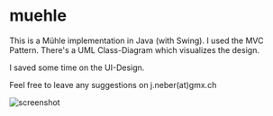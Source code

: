 # muehle

This is a Mühle implementation in Java (with Swing). I used the MVC Pattern. There's a UML Class-Diagram which visualizes the design.

I saved some time on the UI-Design.

Feel free to leave any suggestions on j.neber(at)gmx.ch

![screenshot](https://i.imgur.com/m9t76Uzl.png)
